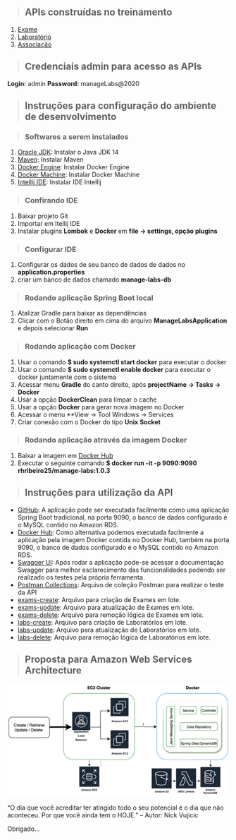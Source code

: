 > ## APIs construídas no treinamento

1. [Exame](./requirements/examination.md)
2. [Laboratório](./requirements/laboratory.md)
3. [Associação](./requirements/association.md)

> ## Credenciais admin para acesso as APIs

**Login:** admin
**Password:** manageLabs@2020

> ## Instruções para configuração do ambiente de desenvolvimento

> ### Softwares a serem instalados

1. [Oracle JDK](https://www.oracle.com/java/technologies/javase-downloads.html): Instalar o Java JDK 14
2. [Maven](https://maven.apache.org/download.cgi?Preferred=ftp://ftp.osuosl.org/pub/apache): Instalar Maven
3. [Docker Engine](https://docs.docker.com/docker-for-windows/install): Instalar Docker Engine
4. [Docker Machine](https://docs.docker.com/machine/install-machine/): Instalar Docker Machine
4. [Intellij IDE](https://www.jetbrains.com/pt-br/idea/download/#section=windows): Instalar IDE Intellij

> ### Confirando IDE

1. Baixar projeto Git
2. Importar em Itellij IDE
3. Instalar plugins **Lombok** e **Docker** em **file -> settings, opção plugins**

> ### Configurar IDE

1. Configurar os dados de seu banco de dados de dados no **application.properties**
2. criar um banco de dados chamado **manage-labs-db**

> ### Rodando aplicação Spring Boot local

1. Atalizar Gradle para baixar as dependências
2. Clicar com o Botão direito em cima do arquivo **ManageLabsApplication** e depois selecionar **Run**

> ### Rodando aplicação com Docker

1. Usar o comando **$ sudo systemctl start docker** para executar o docker
2. Usar o comando **$ sudo systemctl enable docker** para executar o docker juntamente com o sistema
3. Acessar menu **Gradle** do canto direito, após **projectName -> Tasks -> Docker**
4. Usar a opção **DockerClean** para limpar o cache
5. Usar a opção **Docker** para gerar nova imagem no Docker
6. Acessar o menu **View -> Tool Windows -> Services
7. Criar conexão com o Docker do tipo **Unix Socket**

> ### Rodando aplicação através da imagem Docker

1. Baixar a imagem em [Docker Hub](https://hub.docker.com/repository/docker/rhribeiro25/manage-labs)
2. Executar o seguinte comando **$ docker run -it -p 9090:9090 rhribeiro25/manage-labs:1.0.3**

> ## Instruções para utilização da API

- [GitHub](https://github.com/rhribeiro25/manageLabs): A aplicação pode ser executada facilmente como uma aplicação Spring Boot tradicional, na porta 9090, o banco de dados configurado é o MySQL contido no Amazon RDS.
- [Docker Hub](https://hub.docker.com/repository/docker/rhribeiro25/manage-labs): Como alternativa podemos executada facilmente a aplicação pela imagem Docker contida no Docker Hub, também na porta 9090, o banco de dados configurado é o MySQL contido no Amazon RDS.
- [Swagger UI](http://localhost:9090/swagger-ui.html): Após rodar a aplicação pode-se acessar a documentação Swagger para melhor esclarecimento das funcionalidades podendo ser realizado os testes pela própria ferramenta.
- [Postman Collections](src/main/resources/postmanCollection/manage-labs-postman-collections.json): Arquivo de coleção Postman para realizar o teste da API
- [exams-create](src/main/resources/files/csv/exams-create.csv): Arquivo para criação de Exames em lote.
- [exams-update](src/main/resources/files/csv/exams-update.csv): Arquivo para atualização de Exames em lote.
- [exams-delete](src/main/resources/files/csv/exams-delete.csv): Arquivo para remoção lógica de Exames em lote.
- [labs-create](src/main/resources/files/csv/labs-create.csv): Arquivo para criação de Laboratórios em lote.
- [labs-update](src/main/resources/files/csv/labs-update.csv): Arquivo para atualização de Laboratórios em lote.
- [labs-delete](src/main/resources/files/csv/labs-delete.csv): Arquivo para remoção lógica de Laboratórios em lote.

> ## Proposta para Amazon Web Services Architecture

![Diagrama da aplicação e serviços AWS utilizados](src/main/resources/images/manage-labs-architecture.jpg)




“O dia que você acreditar ter atingido todo o seu potencial é o dia que não aconteceu. Por que você ainda tem o HOJE.” – Autor: Nick Vujicic

Obrigado...
